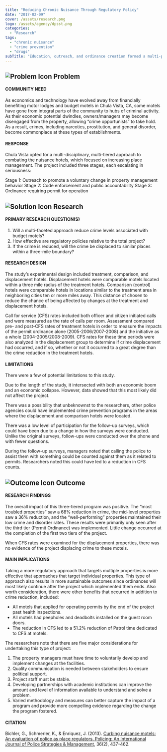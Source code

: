```yaml
---
title: "Reducing Chronic Nuisance Through Regulatory Policy"
date: "2017-02-09"
cover: /assets/research.png
logo: /assets/agency/dpsst.png
categories:
  - "Research"
tags:
  - "chronic nuisance"
  - "crime prevention"
  - "drugs"
subTitle: "Education, outreach, and ordinance creation formed a multi-pronged approached that reduced crime at local motels."
---
```


## ![Problem Icon](https://github.com/google/material-design-icons/raw/master/alert/1x_web/ic_error_outline_black_48dp.png "Problem") Problem

#### COMMUNITY NEED

As economics and technology have evolved away from financially benefiting motor lodges and budget motels in Chula Vista, CA, some motels have gone from integral parts of the community to hubs of criminal activity. As their economic potential dwindles, owners/managers may become disengaged from the property, allowing “crime opportunists” to take hold. As a result, crimes, including narcotics, prostitution, and general disorder, become commonplace at these types of establishments.

#### RESPONSE

Chula Vista opted for a multi-disciplinary, multi-tiered approach to combating the nuisance hotels, which focused on increasing place management. The project included three stages, each escalating in seriousness:

Stage 1: Outreach to promote a voluntary change in property management behavior
Stage 2: Code enforcement and public accountability
Stage 3: Ordinance requiring permit for operation

## ![Solution Icon](https://github.com/google/material-design-icons/raw/master/action/1x_web/ic_lightbulb_outline_black_48dp.png "Solution") Research

#### PRIMARY RESEARCH QUESTION(S)

1. Will a multi-faceted approach reduce crime levels associated with budget motels?
2. How effective are regulatory policies relative to the total project?
3. If the crime is reduced, will the crime be displaced to similar places within a three-mile boundary?

#### RESEARCH DESIGN

The study’s experimental design included treatment, comparison, and displacement hotels. Displacement hotels were comparable motels located within a three mile radius of the treatment hotels. Comparison (control) hotels were comparable hotels in locations similar to the treatment area in neighboring cities ten or more miles away. This distance of chosen to reduce the chance of being affected by changes at the treatment and displacement hotels.

Call for service (CFS) rates included both officer and citizen initiated calls and were measured as the rate of calls per room. Assessment compared pre- and post-CFS rates of treatment hotels in order to measure the impacts of the permit ordinance alone (2005-2006/2007-2008) and the initiative as a whole (2004-2005/2008-2009). CFS rates for these time periods were also analyzed in the displacement group to determine if crime displacement had occurred, and if so, whether or not it occurred to a great degree than the crime reduction in the treatment hotels.

#### LIMITATIONS

There were a few of potential limitations to this study.

Due to the length of the study, it intersected with both an economic boom and an economic collapse. However, data showed that this most likely did not affect the project.

There was a possibility that unbeknownst to the researchers, other police agencies could have implemented crime prevention programs in the areas where the displacement and comparison hotels were located.

There was a low level of participation for the follow-up surveys, which could have been due to a change in how the surveys were conducted. Unlike the original surveys, follow-ups were conducted over the phone and with fewer questions.

During the follow-up surveys, managers noted that calling the police to assist them with something could be counted against them as it related to permits. Researchers noted this could have led to a reduction in CFS counts.


## ![Outcome Icon](https://github.com/google/material-design-icons/raw/master/action/1x_web/ic_view_list_black_48dp.png "Outcome") Outcome

#### RESEARCH FINDINGS

The overall impact of this three-tiered program was positive. The “most troubled properties” saw a 68% reduction in crime, the mid-level properties saw a 36% reduction, and the “well-performing” properties maintained their low crime and disorder rates. These results were primarily only seen after the third tier (Permit Ordinance) was implemented. Little change occurred at the completion of the first two tiers of the project.

When CFS rates were examined for the displacement properties, there was no evidence of the project displacing crime to these motels.

#### MAIN IMPLICATIONS

Taking a more regulatory approach that targets multiple properties is more effective that approaches that target individual properties. This type of approach also results in more sustainable outcomes since ordinances will most likely continue after the project which implemented them ends. Also worth consideration, there were other benefits that occurred in addition to crime reduction, included:

* All motels that applied for operating permits by the end of the project past health inspections.
* All motels had peepholes and deadbolts installed on the guest room doors.
* The reduction in CFS led to a 51.2% reduction of Patrol time dedicated to CFS at motels.

The researchers note that there are five major considerations for undertaking this type of project:

1. The property managers must have time to voluntarily develop and implement changes at the facilities.
2. Quality communication is needed between stakeholders to ensure political support.
3. Project staff must be stable.
4. Developing partnerships with academic institutions can improve the amount and level of information available to understand and solve a problem.
5. Varied methodology and measures can better capture the impact of a program and provide more compelling evidence regarding the change the program fostered.

#### CITATION

Bichler, G., Schmerler, K., & Enriquez, J. (2013). [Curbing nuisance motels: An evaluation of police as place regulators. Policing: An International Journal of Police Strategies & Management](https://www.researchgate.net/publication/263300813_Curbing_nuisance_motels_An_evaluation_of_police_as_place_regulators), 36(2), 437-462.
